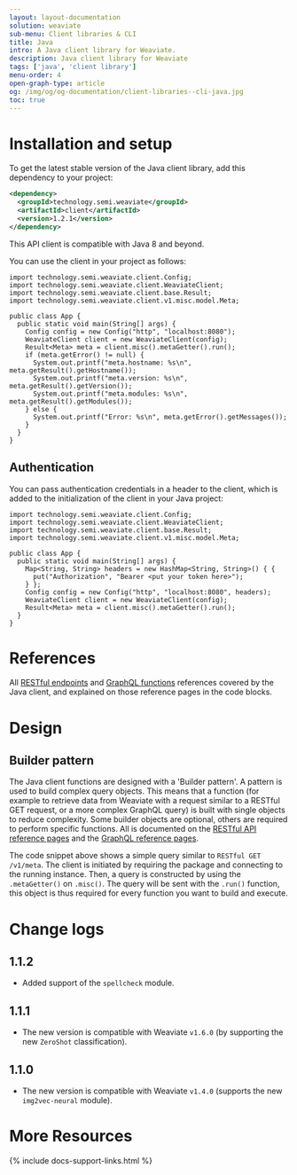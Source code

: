 ```yaml
---
layout: layout-documentation
solution: weaviate
sub-menu: Client libraries & CLI
title: Java
intro: A Java client library for Weaviate.
description: Java client library for Weaviate
tags: ['java', 'client library']
menu-order: 4
open-graph-type: article
og: /img/og/og-documentation/client-libraries--cli-java.jpg
toc: true
---
```


# Installation and setup
To get the latest stable version of the Java client library, add this dependency to your project:

```xml
<dependency>
  <groupId>technology.semi.weaviate</groupId>
  <artifactId>client</artifactId>
  <version>1.2.1</version>
</dependency>
```

This API client is compatible with Java 8 and beyond.

You can use the client in your project as follows:

```clike
import technology.semi.weaviate.client.Config;
import technology.semi.weaviate.client.WeaviateClient;
import technology.semi.weaviate.client.base.Result;
import technology.semi.weaviate.client.v1.misc.model.Meta;

public class App {
  public static void main(String[] args) {
    Config config = new Config("http", "localhost:8080");
    WeaviateClient client = new WeaviateClient(config);
    Result<Meta> meta = client.misc().metaGetter().run();
    if (meta.getError() != null) {
      System.out.printf("meta.hostname: %s\n", meta.getResult().getHostname());
      System.out.printf("meta.version: %s\n", meta.getResult().getVersion());
      System.out.printf("meta.modules: %s\n", meta.getResult().getModules());
    } else {
      System.out.printf("Error: %s\n", meta.getError().getMessages());
    }
  }
}
```

## Authentication

You can pass authentication credentials in a header to the client, which is added to the initialization of the client in your Java project:

```clike
import technology.semi.weaviate.client.Config;
import technology.semi.weaviate.client.WeaviateClient;
import technology.semi.weaviate.client.base.Result;
import technology.semi.weaviate.client.v1.misc.model.Meta;

public class App {
  public static void main(String[] args) {
    Map<String, String> headers = new HashMap<String, String>() { {
      put("Authorization", "Bearer <put your token here>");
    } };
    Config config = new Config("http", "localhost:8080", headers);
    WeaviateClient client = new WeaviateClient(config);
    Result<Meta> meta = client.misc().metaGetter().run();    
  }
}
```

# References

All [RESTful endpoints](../restful-api-references/index.html) and [GraphQL functions](../graphql-references/index.html) references covered by the Java client, and explained on those reference pages in the code blocks.

# Design

## Builder pattern

The Java client functions are designed with a 'Builder pattern'. A pattern is used to build complex query objects. This means that a function (for example to retrieve data from Weaviate with a request similar to a RESTful GET request, or a more complex GraphQL query) is built with single objects to reduce complexity. Some builder objects are optional, others are required to perform specific functions. All is documented on the [RESTful API reference pages](../restful-api-references/index.html) and the [GraphQL reference pages](../graphql-references/index.html).

The code snippet above shows a simple query similar to `RESTful GET /v1/meta`. The client is initiated by requiring the package and connecting to the running instance. Then, a query is constructed by using the `.metaGetter()` on `.misc()`. The query will be sent with the `.run()` function, this object is thus required for every function you want to build and execute. 

# Change logs

## 1.1.2
- Added support of the `spellcheck` module.

## 1.1.1

- The new version is compatible with Weaviate `v1.6.0` (by supporting the new `ZeroShot` classification).

## 1.1.0

- The new version is compatible with Weaviate `v1.4.0` (supports the new `img2vec-neural` module).

# More Resources

{% include docs-support-links.html %}
